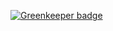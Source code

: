 
[![Greenkeeper badge](https://badges.greenkeeper.io/zacharytamas/beancount-tools.svg)](https://greenkeeper.io/)

